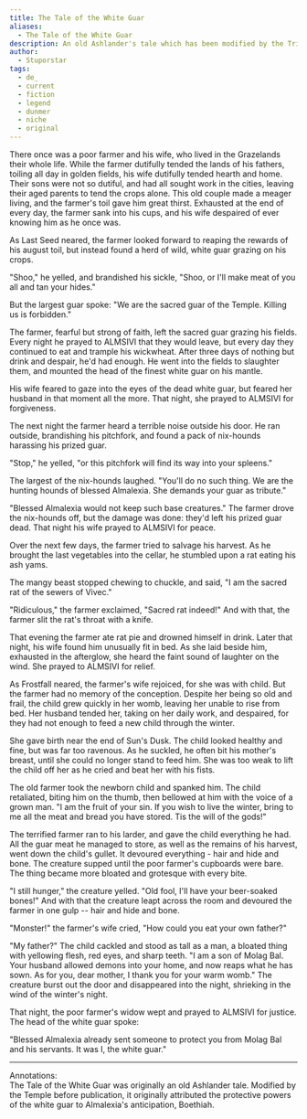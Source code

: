 ```yaml
---
title: The Tale of the White Guar
aliases:
  - The Tale of the White Guar
description: An old Ashlander's tale which has been modified by the Tribunal Temple.
author:
  - Stuporstar
tags:
  - de_
  - current
  - fiction
  - legend
  - dunmer
  - niche
  - original
---
```

There once was a poor farmer and his wife, who lived in the Grazelands their whole life. While the farmer dutifully tended the lands of his fathers, toiling all day in golden fields, his wife dutifully tended hearth and home. Their sons were not so dutiful, and had all sought work in the cities, leaving their aged parents to tend the crops alone. This old couple made a meager living, and the farmer's toil gave him great thirst. Exhausted at the end of every day, the farmer sank into his cups, and his wife despaired of ever knowing him as he once was.  
  
As Last Seed neared, the farmer looked forward to reaping the rewards of his august toil, but instead found a herd of wild, white guar grazing on his crops.  
  
"Shoo," he yelled, and brandished his sickle, "Shoo, or I'll make meat of you all and tan your hides."  
  
But the largest guar spoke: "We are the sacred guar of the Temple. Killing us is forbidden."  
  
The farmer, fearful but strong of faith, left the sacred guar grazing his fields. Every night he prayed to ALMSIVI that they would leave, but every day they continued to eat and trample his wickwheat. After three days of nothing but drink and despair, he'd had enough. He went into the fields to slaughter them, and mounted the head of the finest white guar on his mantle.  
  
His wife feared to gaze into the eyes of the dead white guar, but feared her husband in that moment all the more. That night, she prayed to ALMSIVI for forgiveness.  
  
The next night the farmer heard a terrible noise outside his door. He ran outside, brandishing his pitchfork, and found a pack of nix-hounds harassing his prized guar.  
  
"Stop," he yelled, "or this pitchfork will find its way into your spleens."  
  
The largest of the nix-hounds laughed. "You'll do no such thing. We are the hunting hounds of blessed Almalexia. She demands your guar as tribute."  
  
"Blessed Almalexia would not keep such base creatures." The farmer drove the nix-hounds off, but the damage was done: they'd left his prized guar dead. That night his wife prayed to ALMSIVI for peace.  
  
Over the next few days, the farmer tried to salvage his harvest. As he brought the last vegetables into the cellar, he stumbled upon a rat eating his ash yams.  
  
The mangy beast stopped chewing to chuckle, and said, "I am the sacred rat of the sewers of Vivec."  
  
"Ridiculous," the farmer exclaimed, "Sacred rat indeed!" And with that, the farmer slit the rat's throat with a knife.  
  
That evening the farmer ate rat pie and drowned himself in drink. Later that night, his wife found him unusually fit in bed. As she laid beside him, exhausted in the afterglow, she heard the faint sound of laughter on the wind. She prayed to ALMSIVI for relief.  
  
As Frostfall neared, the farmer's wife rejoiced, for she was with child. But the farmer had no memory of the conception. Despite her being so old and frail, the child grew quickly in her womb, leaving her unable to rise from bed. Her husband tended her, taking on her daily work, and despaired, for they had not enough to feed a new child through the winter.  
  
She gave birth near the end of Sun's Dusk. The child looked healthy and fine, but was far too ravenous. As he suckled, he often bit his mother's breast, until she could no longer stand to feed him. She was too weak to lift the child off her as he cried and beat her with his fists.  
  
The old farmer took the newborn child and spanked him. The child retaliated, biting him on the thumb, then bellowed at him with the voice of a grown man. "I am the fruit of your sin. If you wish to live the winter, bring to me all the meat and bread you have stored. Tis the will of the gods!"  
  
The terrified farmer ran to his larder, and gave the child everything he had. All the guar meat he managed to store, as well as the remains of his harvest, went down the child's gullet. It devoured everything - hair and hide and bone. The creature supped until the poor farmer's cupboards were bare. The thing became more bloated and grotesque with every bite.  
  
"I still hunger," the creature yelled. "Old fool, I'll have your beer-soaked bones!" And with that the creature leapt across the room and devoured the farmer in one gulp -- hair and hide and bone.  
  
"Monster!" the farmer's wife cried, "How could you eat your own father?"  
  
"My father?" The child cackled and stood as tall as a man, a bloated thing with yellowing flesh, red eyes, and sharp teeth. "I am a son of Molag Bal. Your husband allowed demons into your home, and now reaps what he has sown. As for you, dear mother, I thank you for your warm womb." The creature burst out the door and disappeared into the night, shrieking in the wind of the winter's night.  
  
That night, the poor farmer's widow wept and prayed to ALMSIVI for justice. The head of the white guar spoke:  
  
"Blessed Almalexia already sent someone to protect you from Molag Bal and his servants. It was I, the white guar."

***
  
Annotations:  
The Tale of the White Guar was originally an old Ashlander tale. Modified by the Temple before publication, it originally attributed the protective powers of the white guar to Almalexia's anticipation, Boethiah.